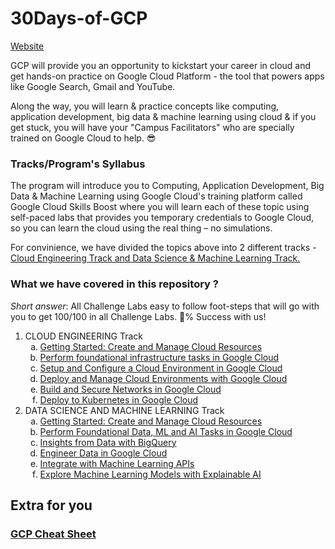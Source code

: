 # 30Days-of-GCP

[Website](<(https://events.withgoogle.com/30daysofgooglecloud/)>) 

GCP will provide you an opportunity to kickstart your career in cloud and get hands-on practice on Google Cloud Platform - the tool that powers apps like Google Search, Gmail and YouTube.

Along the way, you will learn & practice concepts like computing, application development, big data & machine learning using cloud & if you get stuck, you will have your "Campus Facilitators" who are specially trained on Google Cloud to help. 😎

### Tracks/Program's Syllabus

The program will introduce you to Computing, Application Development, Big Data & Machine Learning using Google Cloud's training platform called Google Cloud Skills Boost where you will learn each of these topic using self-paced labs that provides you temporary credentials to Google Cloud, so you can learn the cloud using the real thing – no simulations.

For convinience, we have divided the topics above into 2 different tracks - [Cloud Engineering Track and Data Science & Machine Learning Track.](https://events.withgoogle.com/30daysofgooglecloud/program-syllabus/#content)

### What we have covered in this repository ?

_Short answer_: All Challenge Labs easy to follow foot-steps that will go with you to get 100/100 in all Challenge Labs. 💯% Success with us!

<ol>
  <li>CLOUD ENGINEERING Track
  <ol type="a">
    <li><a href="https://google.qwiklabs.com/quests/120">Getting Started: Create and Manage Cloud Resources</a></li>
    <li><a href="https://google.qwiklabs.com/quests/118">Perform foundational infrastructure tasks in Google Cloud</a></li>
    <li><a href="https://google.qwiklabs.com/quests/119">Setup and Configure a Cloud Environment in Google Cloud</a></li>
    <li><a href="https://google.qwiklabs.com/quests/121">Deploy and Manage Cloud Environments with Google Cloud</a></li>
    <li><a href="https://google.qwiklabs.com/quests/128">Build and Secure Networks in Google Cloud</a></li>
    <li><a href="https://google.qwiklabs.com/quests/116">Deploy to Kubernetes in Google Cloud</a></li>
  </ol></li>
  <li>DATA SCIENCE AND MACHINE LEARNING Track
    <ol type="a">
    <li><a href="https://google.qwiklabs.com/quests/120">Getting Started: Create and Manage Cloud Resources</a></li>
    <li><a href="https://google.qwiklabs.com/quests/117">Perform Foundational Data, ML and AI Tasks in Google Cloud</a></li>
    <li><a href="https://google.qwiklabs.com/quests/123">Insights from Data with BigQuery</a></li>
    <li><a href="https://google.qwiklabs.com/quests/132">Engineer Data in Google Cloud</a></li>
    <li><a href="https://google.qwiklabs.com/quests/136">Integrate with Machine Learning APIs</a></li>
    <li><a href="https://google.qwiklabs.com/quests/126">Explore Machine Learning Models with Explainable AI</a></li>
  </ol></li>
  </ol>
  
## Extra for you

### [GCP Cheat Sheet](https://gist.github.com/koolgokul22/1f7a3e2b86978282b52223ad5bf149a9)

